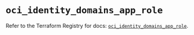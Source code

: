 # `oci_identity_domains_app_role`

Refer to the Terraform Registry for docs: [`oci_identity_domains_app_role`](https://registry.terraform.io/providers/oracle/oci/6.18.0/docs/resources/identity_domains_app_role).
